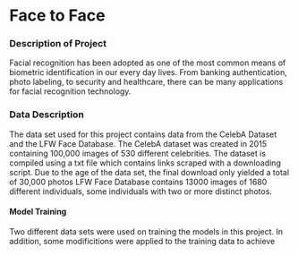 # Face to Face


 ### Description of Project
 Facial recognition has been adopted as one of the most common means of biometric identification in our every day lives. From banking authentication, photo labeling, to security and healthcare, there can be many applications for facial recognition technology. 

### Data Description
 The data set used for this project contains data from the CelebA Dataset and the LFW Face Database. 
 The CelebA dataset was created in 2015 containing 100,000 images of 530 different celebrities. The dataset is compiled using a txt file which contains links scraped with a downloading script. Due to the age of the data set, the final download only yielded a total of 30,000 photos 
 LFW Face Database contains 13000 images of 1680 different individuals, some individuals with two or more distinct photos. 
 
#### Model Training
 Two different data sets were used on training the models in this project. In addition, some modificitions were applied to the training data to achieve 
